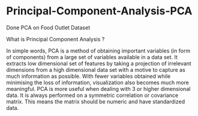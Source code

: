 # Principal-Component-Analysis-PCA
Done PCA on Food Outlet Dataset

What is Principal Component Analysis ?

In simple words, PCA is a method of obtaining important variables (in form of components) from a large set of variables available in a data set. It extracts low dimensional set of features by taking a projection of irrelevant dimensions from a high dimensional data set with a motive to capture as much information as possible. With fewer variables obtained while minimising the loss of information, visualization also becomes much more meaningful. PCA is more useful when dealing with 3 or higher dimensional data.
It is always performed on a symmetric correlation or covariance matrix. This means the matrix should be numeric and have standardized data.
